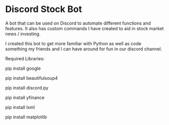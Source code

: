 # Discord Stock Bot
A bot that can be used on Discord to automate different functions and features.
It also has custom commands I have created to aid in stock market news / investing.

I created this bot to get more familiar with Python as well as code something my friends and I can have around for fun in our discord channel.

Required Libraries:

pip install google

pip install beautifulsoup4

pip install discord.py

pip install yfinance

pip install lxml

pip install matplotlib

